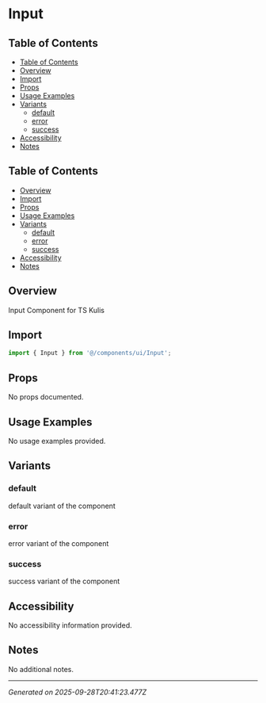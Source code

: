 # Input

## Table of Contents

- [Table of Contents](#table-of-contents)
- [Overview](#overview)
- [Import](#import)
- [Props](#props)
- [Usage Examples](#usage-examples)
- [Variants](#variants)
  - [default](#default)
  - [error](#error)
  - [success](#success)
- [Accessibility](#accessibility)
- [Notes](#notes)

## Table of Contents

- [Overview](#overview)
- [Import](#import)
- [Props](#props)
- [Usage Examples](#usage-examples)
- [Variants](#variants)
  - [default](#default)
  - [error](#error)
  - [success](#success)
- [Accessibility](#accessibility)
- [Notes](#notes)

## Overview
Input Component for TS Kulis

## Import
```typescript
import { Input } from '@/components/ui/Input';
```

## Props
No props documented.

## Usage Examples
No usage examples provided.

## Variants

### default
default variant of the component

### error
error variant of the component

### success
success variant of the component

## Accessibility
No accessibility information provided.

## Notes
No additional notes.

---
*Generated on 2025-09-28T20:41:23.477Z*
